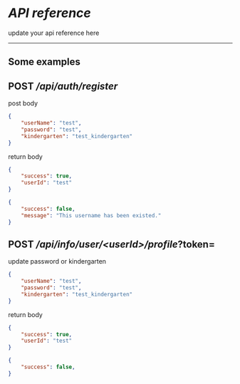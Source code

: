 # _API reference_

update your api reference here

---
## Some examples

## POST _/api/auth/register_ 

post body
``` json
{
    "userName": "test",
    "password": "test",
    "kindergarten": "test_kindergarten"
}
```

return body
``` json
{
    "success": true,
    "userId": "test"
}
```
``` json
{
    "success": false,
    "message": "This username has been existed."
}
```


## POST _/api/info/user/\<userId>/profile_?token=
update password or kindergarten

``` json
{
    "userName": "test",
    "password": "test",
    "kindergarten": "test_kindergarten"
}
```

return body
``` json
{
    "success": true,
    "userId": "test"
}
```
``` json
{
    "success": false,
}
```